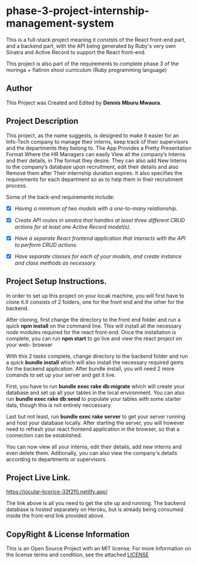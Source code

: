 # phase-3-project-internship-management-system

This is a full-stack project meaning it conststs of the React front-end part, and a backend part, with the API being 
generated by Ruby's very own Sinatra and Active Record to support the React front-end. 

This project is also part of the requirements to complete phase 3 of the moringa + flatiron shool curriculum (Ruby programming language)

## Author
This Project was Created and Edited by **Dennis Mburu Mwaura**.

## Project Description
This project, as the name suggests, is designed to make it easier for an Info-Tech company to manage their interns, keep track of their supervisors and the departments they belong to.
The App Provides a Pretty Presentation Format Where the HR Managers can easily View all the company’s Interns and their details, in The format they desire. 
They can also add New Interns to the company’s database upon recruitment, edit their details and also Remove them after Their internship duration expires.
It also specifies the requirements for each department so as to help them in their recruitment process.

Some of the back-end requirements include: 
- [x] *Having a minimum of two models with a one-to-many relationship.*
- [x] *Create API routes in sinatra that handles at least three different CRUD actions for at least one Active Record model(s).*
- [x] *Have a separate React frontend application that interacts with the API to perform CRUD actions.*
- [x] *Have separate classes for each of your models, and create instance and class methods as necessary.*


## Project Setup Instructions.
In order to set up this project on your locak machine, you will first have to clone it.It consists of 2 folders, one for the front end and the other for the backend.

After cloning, first change the directory to the front end folder and run a quick **npm install** on the command line. This will install all the necessary node modules required for the react front-end.
Once the installation is complete, you can run **npm start** to go live and view the react project on your web- browser

With this 2 tasks complete, change directory to the backend folder and run a quick **bundle install** which will also install the necessary required gems for the backend application.
After bundle install, you will need 2 more comands to set up your server and get it live.

First, you have to run **bundle exec rake db:migrate** which will create your database and set up all your tables in the local environment. You can also run **bundle exec rake db:seed** to populate your tables with some starter data, though this is not entirely neccessary. 

Last but not least, run **bundle exec rake server** to get your server running and host your database locally. After starting the server, you will however need to refresh your react frontend application in the browser, so that a connection can be established. 

You can now view all your interns, edit their details, add new interns and even delete them. Aditionally, you can also view the company's details according to departments or supervisors.


## Project Live Link.
https://jocular-licorice-33f2f0.netlify.app/

The link above is all you need to get the site up and running.
The backend database is hosted separately on Heroku, but is already being consumed inside the front-end link provided above.


## CopyRight & License Information
This is an Open Source Project with an MIT license. For more Information on the license terms and condition, see the attached [LICENSE](./LICENSE)